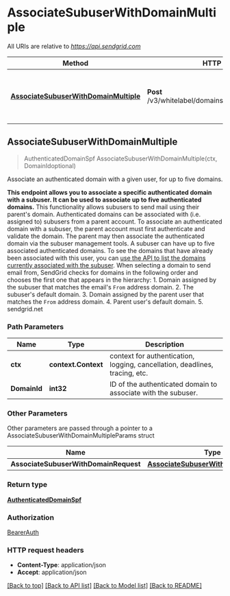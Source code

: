 # AssociateSubuserWithDomainMultiple

All URIs are relative to *https://api.sendgrid.com*

Method | HTTP request | Description
------------- | ------------- | -------------
[**AssociateSubuserWithDomainMultiple**](AssociateSubuserWithDomainMultiple.md#AssociateSubuserWithDomainMultiple) | **Post** /v3/whitelabel/domains/{DomainId}/subuser:add | Associate an authenticated domain with a given user, for up to five domains.



## AssociateSubuserWithDomainMultiple

> AuthenticatedDomainSpf AssociateSubuserWithDomainMultiple(ctx, DomainIdoptional)

Associate an authenticated domain with a given user, for up to five domains.

**This endpoint allows you to associate a specific authenticated domain with a subuser. It can be used to associate up to five authenticated domains.**   This functionality allows subusers to send mail using their parent's domain. Authenticated domains can be associated with (i.e. assigned to) subusers from a parent account. To associate an authenticated domain with a subuser, the parent account must first authenticate and validate the domain. The parent may then associate the authenticated domain via the subuser management tools.   A subuser can have up to five associated authenticated domains. To see the domains that have already been associated with this user, you can [use the API to list the domains currently associated with the subuser](https://www.twilio.com/docs/sendgrid/api-reference/domain-authentication/list-the-authenticated-domain-associated-with-a-subuser-multiple).   When selecting a domain to send email from, SendGrid checks for domains in the following order and chooses the first one that appears in the hierarchy:  1. Domain assigned by the subuser that matches the email's `From` address domain.  2. The subuser's default domain.  3. Domain assigned by the parent user that matches the `From` address domain.  4. Parent user's default domain.  5. sendgrid.net

### Path Parameters


Name | Type | Description
------------- | ------------- | -------------
**ctx** | **context.Context** | context for authentication, logging, cancellation, deadlines, tracing, etc.
**DomainId** | **int32** | ID of the authenticated domain to associate with the subuser.

### Other Parameters

Other parameters are passed through a pointer to a AssociateSubuserWithDomainMultipleParams struct


Name | Type | Description
------------- | ------------- | -------------
**AssociateSubuserWithDomainRequest** | [**AssociateSubuserWithDomainRequest**](AssociateSubuserWithDomainRequest.md) | 

### Return type

[**AuthenticatedDomainSpf**](AuthenticatedDomainSpf.md)

### Authorization

[BearerAuth](../README.md#BearerAuth)

### HTTP request headers

- **Content-Type**: application/json
- **Accept**: application/json

[[Back to top]](#) [[Back to API list]](../README.md#documentation-for-api-endpoints)
[[Back to Model list]](../README.md#documentation-for-models)
[[Back to README]](../README.md)

